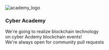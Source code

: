 
![academy_logo](https://user-images.githubusercontent.com/38258624/43077006-d4b5a8de-8e8e-11e8-95a4-2d2db27440da.png)
### Cyber Academy
We're going to realize blockchain technology
<br>on cyber Acdemy blockchain events!
<br>We're always open for community pull requests
